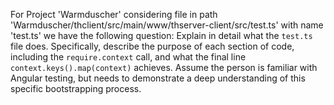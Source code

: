 For Project 'Warmduscher' considering file in path 'Warmduscher/thclient/src/main/www/thserver-client/src/test.ts' with name 'test.ts' we have the following question: 
Explain in detail what the `test.ts` file does. Specifically, describe the purpose of each section of code, including the `require.context` call, and what the final line `context.keys().map(context)` achieves.  Assume the person is familiar with Angular testing, but needs to demonstrate a deep understanding of this specific bootstrapping process.